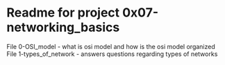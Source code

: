 # Readme for project 0x07-networking_basics

File 0-OSI_model - what is osi model and how is the osi model organized  
File 1-types_of_network - answers questions regarding types of networks
